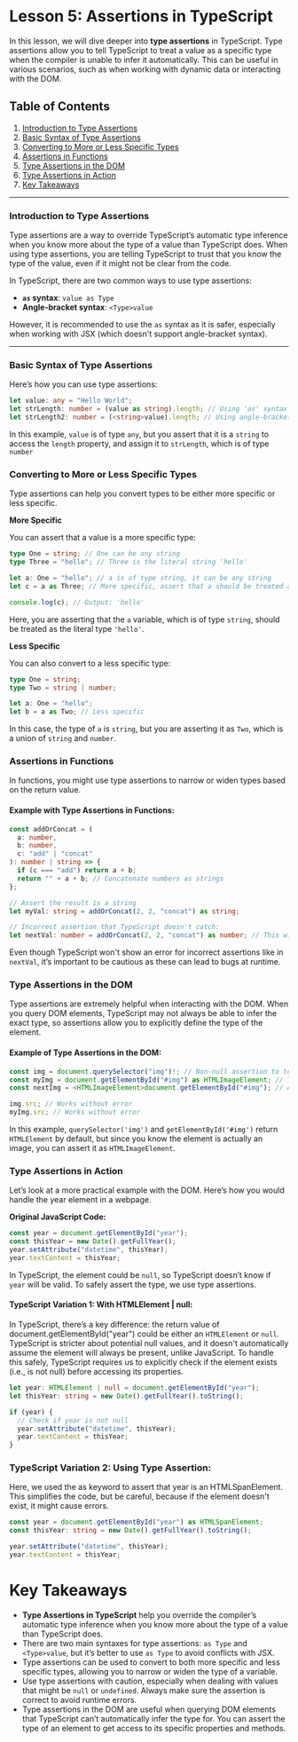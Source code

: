 # Lesson 5: Assertions in TypeScript

In this lesson, we will dive deeper into **type assertions** in TypeScript. Type assertions allow you to tell TypeScript to treat a value as a specific type when the compiler is unable to infer it automatically. This can be useful in various scenarios, such as when working with dynamic data or interacting with the DOM.

## Table of Contents

1. [Introduction to Type Assertions](#introduction-to-type-assertions)
2. [Basic Syntax of Type Assertions](#basic-syntax-of-type-assertions)
3. [Converting to More or Less Specific Types](#converting-to-more-or-less-specific-types)
4. [Assertions in Functions](#assertions-in-functions)
5. [Type Assertions in the DOM](#type-assertions-in-the-dom)
6. [Type Assertions in Action](#type-assertions-in-action)
7. [Key Takeaways](#key-takeaways)

---

### Introduction to Type Assertions

Type assertions are a way to override TypeScript’s automatic type inference when you know more about the type of a value than TypeScript does. When using type assertions, you are telling TypeScript to trust that you know the type of the value, even if it might not be clear from the code.

In TypeScript, there are two common ways to use type assertions:

- **`as` syntax**: `value as Type`
- **Angle-bracket syntax**: `<Type>value`

However, it is recommended to use the `as` syntax as it is safer, especially when working with JSX (which doesn't support angle-bracket syntax).

---

### Basic Syntax of Type Assertions

Here’s how you can use type assertions:

```typescript
let value: any = "Hello World";
let strLength: number = (value as string).length; // Using 'as' syntax
let strLength2: number = (<string>value).length; // Using angle-bracket syntax
```

In this example, `value` is of type `any`, but you assert that it is a `string` to access the `length` property, and assign it to `strLength`, which is of type `number`

### Converting to More or Less Specific Types

Type assertions can help you convert types to be either more specific or less specific.

**More Specific**

You can assert that a value is a more specific type:

```typescript
type One = string; // One can be any string
type Three = "hello"; // Three is the literal string 'hello'

let a: One = "hello"; // a is of type string, it can be any string
let c = a as Three; // More specific, assert that a should be treated as 'hello'

console.log(c); // Output: 'hello'
```

Here, you are asserting that the `a` variable, which is of type `string`, should be treated as the literal type `'hello'`.

**Less Specific**

You can also convert to a less specific type:

```typescript
type One = string;
type Two = string | number;

let a: One = "hello";
let b = a as Two; // Less specific
```

In this case, the type of `a` is `string`, but you are asserting it as `Two`, which is a union of `string` and `number`.

### Assertions in Functions

In functions, you might use type assertions to narrow or widen types based on the return value.

#### Example with Type Assertions in Functions:

```typescript
const addOrConcat = (
  a: number,
  b: number,
  c: "add" | "concat"
): number | string => {
  if (c === "add") return a + b;
  return "" + a + b; // Concatenate numbers as strings
};

// Assert the result is a string
let myVal: string = addOrConcat(2, 2, "concat") as string;

// Incorrect assertion that TypeScript doesn't catch:
let nextVal: number = addOrConcat(2, 2, "concat") as number; // This will cause runtime issues
```

Even though TypeScript won't show an error for incorrect assertions like in `nextVal`, it’s important to be cautious as these can lead to bugs at runtime.

### Type Assertions in the DOM

Type assertions are extremely helpful when interacting with the DOM. When you query DOM elements, TypeScript may not always be able to infer the exact type, so assertions allow you to explicitly define the type of the element.

#### Example of Type Assertions in the DOM:

```typescript
const img = document.querySelector("img")!; // Non-null assertion to tell TypeScript that img will not be null
const myImg = document.getElementById("#img") as HTMLImageElement; // Type assertion for an HTMLImageElement
const nextImg = <HTMLImageElement>document.getElementById("#img"); // Alternative angle-bracket syntax

img.src; // Works without error
myImg.src; // Works without error
```

In this example, `querySelector('img')` and `getElementById('#img')` return `HTMLElement` by default, but since you know the element is actually an image, you can assert it as `HTMLImageElement`.

### Type Assertions in Action

Let’s look at a more practical example with the DOM. Here’s how you would handle the year element in a webpage.

**Original JavaScript Code:**

```javascript
const year = document.getElementById("year");
const thisYear = new Date().getFullYear();
year.setAttribute("datetime", thisYear);
year.textContent = thisYear;
```

In TypeScript, the element could be `null`, so TypeScript doesn’t know if `year` will be valid. To safely assert the type, we use type assertions.

#### TypeScript Variation 1: With HTMLElement | null:

In TypeScript, there’s a key difference: the return value of document.getElementById("year") could be either an `HTMLElement` or `null`. TypeScript is stricter about potential null values, and it doesn't automatically assume the element will always be present, unlike JavaScript. To handle this safely, TypeScript requires us to explicitly check if the element exists (i.e., is not null) before accessing its properties.

```typescript
let year: HTMLElement | null = document.getElementById("year");
let thisYear: string = new Date().getFullYear().toString();

if (year) {
  // Check if year is not null
  year.setAttribute("datetime", thisYear);
  year.textContent = thisYear;
}
```

### TypeScript Variation 2: Using Type Assertion:

Here, we used the as keyword to assert that year is an HTMLSpanElement. This simplifies the code, but be careful, because if the element doesn't exist, it might cause errors.

```typescript
const year = document.getElementById("year") as HTMLSpanElement;
const thisYear: string = new Date().getFullYear().toString();

year.setAttribute("datetime", thisYear);
year.textContent = thisYear;
```

# Key Takeaways

- **Type Assertions in TypeScript** help you override the compiler’s automatic type inference when you know more about the type of a value than TypeScript does.
- There are two main syntaxes for type assertions: `as Type` and `<Type>value`, but it’s better to use `as Type` to avoid conflicts with JSX.
- Type assertions can be used to convert to both more specific and less specific types, allowing you to narrow or widen the type of a variable.
- Use type assertions with caution, especially when dealing with values that might be `null` or `undefined`. Always make sure the assertion is correct to avoid runtime errors.
- Type assertions in the DOM are useful when querying DOM elements that TypeScript can’t automatically infer the type for. You can assert the type of an element to get access to its specific properties and methods.
